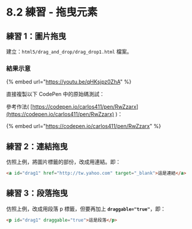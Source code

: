 # 8.2 練習 - 拖曳元素

## 練習 1：圖片拖曳

建立：`html5/drag_and_drop/drag_drop1.html` 檔案。

### 結果示意

{% embed url="https://youtu.be/qHKsjpz0ZhA" %}

直接複製以下 CodePen 中的原始碼測試：



參考作法( [https://codepen.io/carlos411/pen/RwZzarx](https://codepen.io/carlos411/pen/RwZzarx) )：

{% embed url="https://codepen.io/carlos411/pen/RwZzarx" %}



## 練習 2：連結拖曳

仿照上例，將圖片標籤的部份，改成用連結。即：

```html
<a id="drag1" href="http://tw.yahoo.com" target="_blank">這是連結</a>
```



## 練習 3：段落拖曳

仿照上例，改成用段落 p 標籤，但要再加上 **`draggable="true"`**，即：

```html
<p id="drag1" draggable="true">這是段落</p>
```

